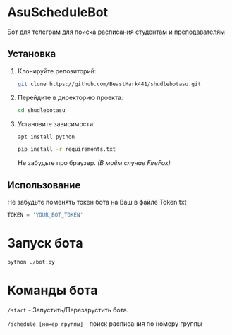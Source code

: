 # AsuScheduleBot
Бот для телеграм для поиска расписания студентам и преподавателям

## Установка

1. Клонируйте репозиторий:
    ```bash
    git clone https://github.com/BeastMark441/shudlebotasu.git
    ```
2. Перейдите в директорию проекта:
    ```bash
    cd shudlebotasu
    ```
3. Установите зависимости:
    ```bash
    apt install python
    ```
    ```bash
    pip install -r requirements.txt
    ```
    Не забудьте про браузер. _(В моём случае FireFox)_

## Использование

Не забудьте поменять токен бота на Ваш в файле Token.txt
```python
TOKEN = 'YOUR_BOT_TOKEN'
```

# Запуск бота
```bash
python ./bot.py
```

# Команды бота
``/start`` - Запустить/Перезарустить бота.

``/schedule [номер группы]`` - поиск расписания по номеру группы
